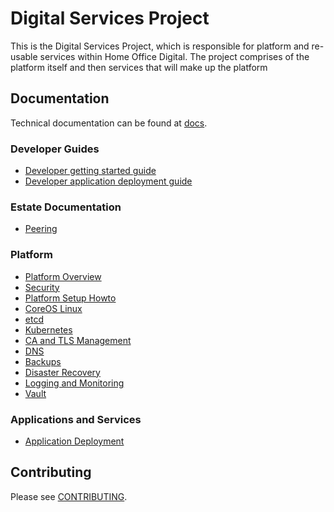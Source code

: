 # Digital Services Project

This is the Digital Services Project, which is responsible for platform and re-usable services within Home Office Digital.
The project comprises of the platform itself and then services that will make up the platform

## Documentation

Technical documentation can be found at [docs](docs/).

### Developer Guides

* [Developer getting started guide](docs/dev_setup.md)
* [Developer application deployment guide](docs/dev_app_deployment.md)

### Estate Documentation

* [Peering](docs/estate/peering.md)

### Platform

* [Platform Overview](docs/overview.md)
* [Security](docs/security.md)
* [Platform Setup Howto](docs/platform_setup.md)
* [CoreOS Linux](docs/coreos.md)
* [etcd](docs/etcd.md)
* [Kubernetes](docs/kubernetes.md)
* [CA and TLS Management](docs/ca_tls.md)
* [DNS](docs/dns.md)
* [Backups](docs/backups.md)
* [Disaster Recovery](docs/dr.md)
* [Logging and Monitoring](docs/logging_monitoring.md)
* [Vault](docs/vault.md)

### Applications and Services

* [Application Deployment](docs/apps_deployment.md)

## Contributing

Please see [CONTRIBUTING](CONTRIBUTING.md).

